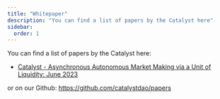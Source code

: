 ```yaml
---
title: "Whitepaper"
description: "You can find a list of papers by the Catalyst here"
sidebar:
  order: 1
---
```


You can find a list of papers by the Catalyst here:

- [Catalyst - Asynchronous Autonomous Market Making via a Unit of Liquidity: June 2023](https://whitepaper.catalyst.exchange)

or on our Github: https://github.com/catalystdao/papers
